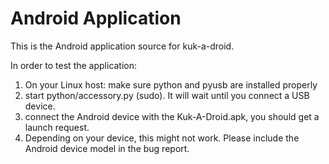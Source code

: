 Android Application
===================

This is the Android application source for kuk-a-droid.

In order to test the application:

1. On your Linux host: make sure python and pyusb are installed properly
2. start python/accessory.py (sudo). It will wait until you connect a USB device.
3. connect the Android device with the Kuk-A-Droid.apk, you should get a launch request.
4. Depending on your device, this might not work. Please include the Android device model in the bug report.
